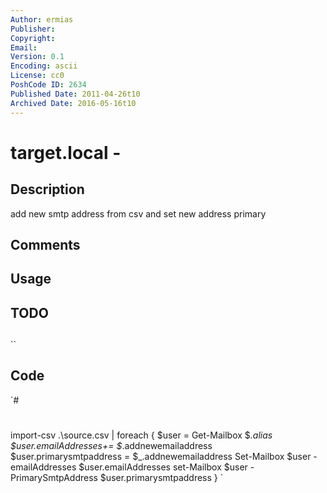 ```yaml
---
Author: ermias
Publisher: 
Copyright: 
Email: 
Version: 0.1
Encoding: ascii
License: cc0
PoshCode ID: 2634
Published Date: 2011-04-26t10
Archived Date: 2016-05-16t10
---
```


# target.local - 

## Description

add new smtp address from csv and set new address primary

## Comments



## Usage



## TODO



## 

``

## Code

`#
 #
 
 import-csv .\source.csv | foreach {
 $user = Get-Mailbox $_.alias
 $user.emailAddresses+= $_.addnewemailaddress
 $user.primarysmtpaddress = $_.addnewemailaddress
 Set-Mailbox $user -emailAddresses $user.emailAddresses
 set-Mailbox $user -PrimarySmtpAddress $user.primarysmtpaddress
 }
`

